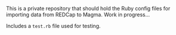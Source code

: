 This is a private repository that should hold the Ruby config files for importing data from REDCap to Magma. Work in progress...

Includes a `test.rb` file used for testing.
